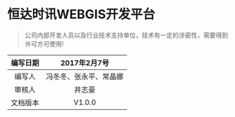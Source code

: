 # 恒达时讯WEBGIS开发平台

> 公司内部开发人员以及行业技术支持单位，技术有一定的涉密性，需要得到许可方可使用!

| 编写日期 | 2017年2月7号 |
| :---: | :---: |
| 编写人 | 冯冬冬、张永平、常晶娜 |
| 审核人 | 井志豪 |
| 文档版本 | V1.0.0 |



